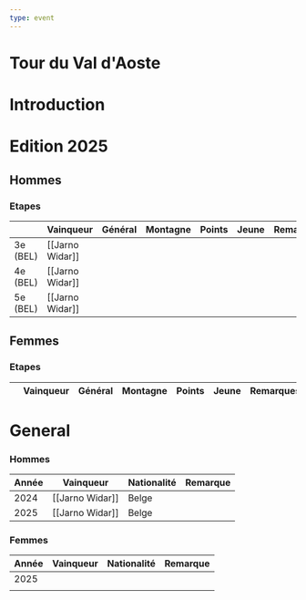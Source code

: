 ```yaml
---
type: event
---
```


# Tour du Val d'Aoste

# Introduction

# Edition 2025

## Hommes

### Etapes 

|              | Vainqueur       | Général | Montagne | Points | Jeune | Remarques |
| ------------ | --------------- | ------- | -------- | ------ | ----- | --------- |
| 3e <br>(BEL) | [[Jarno Widar]] |         |          |        |       |           |
| 4e<br>(BEL)  | [[Jarno Widar]] |         |          |        |       |           |
| 5e<br>(BEL)  | [[Jarno Widar]] |         |          |        |       |           |
## Femmes

### Etapes

|     | Vainqueur | Général | Montagne | Points | Jeune | Remarques |
| --- | --------- | ------- | -------- | ------ | ----- | --------- |
# General

### Hommes


| Année | Vainqueur       | Nationalité | Remarque |
| ----- | --------------- | ----------- | -------- |
| 2024  | [[Jarno Widar]] | Belge       |          |
| 2025  | [[Jarno Widar]] | Belge       |          |
### Femmes

| Année | Vainqueur | Nationalité | Remarque |
| ----- | --------- | ----------- | -------- |
| 2025  |           |             |          |
|       |           |             |          |
